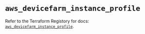 # `aws_devicefarm_instance_profile`

Refer to the Terraform Registory for docs: [`aws_devicefarm_instance_profile`](https://www.terraform.io/docs/providers/aws/r/devicefarm_instance_profile).

